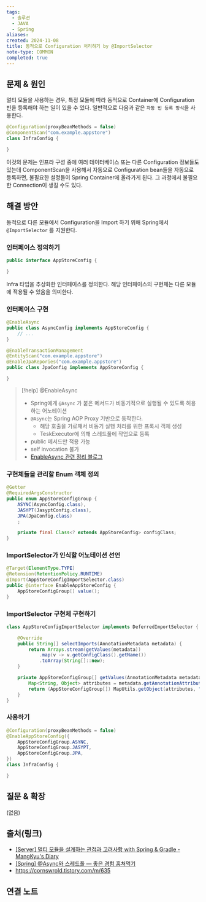 ```yaml
---
tags:
  - 솔루션
  - JAVA
  - Spring
aliases: 
created: 2024-11-08
title: 동적으로 Configuration 처리하기 by @ImportSelector
note-type: COMMON
completed: true
---
```


## 문제 & 원인

멀티 모듈을 사용하는 경우, 특정 모듈에 따라 동적으로 Container에 Configuration 빈을 등록해야 하는 일이 있을 수 있다. 일반적으로 다음과 같은 `자동 빈 등록 방식`을 사용한다.

```java
@Configuration(proxyBeanMethods = false)
@ComponentScan("com.example.appstore")
class InfraConfig {

}
```

이것의 문제는 인프라 구성 중에 여러 데이터베이스 또는 다른 Configuration 정보들도 있는데 ComponentScan을 사용해서 자동으로 Configuration bean들을 자동으로 등록하면, 불필요한 설정들이 Spring Container에 올라가게 된다. 그 과정에서 불필요한 Connection이 생길 수도 있다.


## 해결 방안

동적으로 다른 모듈에서 Configuration을 Import 하기 위해 Spring에서 `@ImportSelector` 를 지원한다.

### 인터페이스 정의하기

```java
public interface AppStoreConfig {

}
```

Infra 타입을 추상화한 인터페이스를 정의한다. 해당 인터페이스의 구현체는 다른 모듈에 적용될 수 있음을 의미한다.

### 인터페이스 구현

```java
@EnableAsync
public class AsyncConfig implements AppStoreConfig {
	// ...
}

@EnableTransactionManagement
@EntityScan("com.example.appstore")
@EnableJpaRepories("com.example.appstore")
public class JpaConfig implements AppStoreConfig {

}
```

>[!help] @EnableAsync
>- Spring에게 `@Async` 가 붙은 메서드가 비동기적으로 실행될 수 있도록 허용하는 어노테이션
>- `@Async`는 Spring AOP Proxy 기반으로 동작한다.
>	- 해당 호출을 가로채서 비동기 실행 처리를 위한 프록시 객체 생성
>	- TeskExecutor에 의해 스레드풀에 작업으로 등록
>- public 메서드만 적용 가능
>- self invocation 불가
>- [EnableAsync 관련 정리 블로그](https://xxeol.tistory.com/44#%EB%B9%84%EB%8F%99%EA%B8%B0%20%EC%B2%98%EB%A6%AC%20without%20%40Async-1)

### 구현체들을 관리할 Enum 객체 정의

```java
@Getter
@RequiredArgsConstructor
public enum AppStoreConfigGroup {
	ASYNC(AsyncConfig.class),
	JASYPT(JasyptConfig.class),
	JPA(JpaConfig.class)
	;

	private final Class<? extends AppStoreConfig> configClass;
}
```

### ImportSelector가 인식할 어노테이션 선언

```java
@Target(ElementType.TYPE)
@Retension(RetentionPolicy.RUNTIME)
@Import(AppStoreConfigImportSelector.class)
public @interface EnableAppStoreConfig {
	AppStoreConfigGroup[] value();
}
```

### ImportSelector 구현체 구현하기

```java
class AppStoreConfigImportSelector implements DeferredImportSelector {

	@Override
	public String[] selectImports(AnnotationMetadata metadata) {
		return Arrays.stream(getValues(metadata))
			.map(v -> v.getConfigClass().getName())
			.toArray(String[]::new);
	}

	private AppStoreConfigGroup[] getValues(AnnotationMetadata metadata) {
		Map<String, Object> attributes = metadata.getAnnotationAttributes(EnableAppStoreConfig.class.getName());
		return (AppStoreConfigGroup[]) MapUtils.getObject(attributes, "value", new AppStoreConfigGroup[]{});
	}
}
```

### 사용하기

```java
@Configuration(proxyBeanMethods = false)
@EnableAppStoreConfig({
    AppStoreConfigGroup.ASYNC,
    AppStoreConfigGroup.JASYPT,
    AppStoreConfigGroup.JPA,
})
class InfraConfig {

}
```


## 질문 & 확장

(없음)

## 출처(링크)

- [\[Server\] 멀티 모듈을 설계하는 관점과 고려사항 with Spring & Gradle - MangKyu's Diary](https://mangkyu.tistory.com/304)
- [\[Spring\] @Async와 스레드풀 — 좋은 경험 훔쳐먹기](https://xxeol.tistory.com/44#%EB%B9%84%EB%8F%99%EA%B8%B0%20%EC%B2%98%EB%A6%AC%20without%20%40Async-1)
- https://cornswrold.tistory.com/m/635

## 연결 노트
